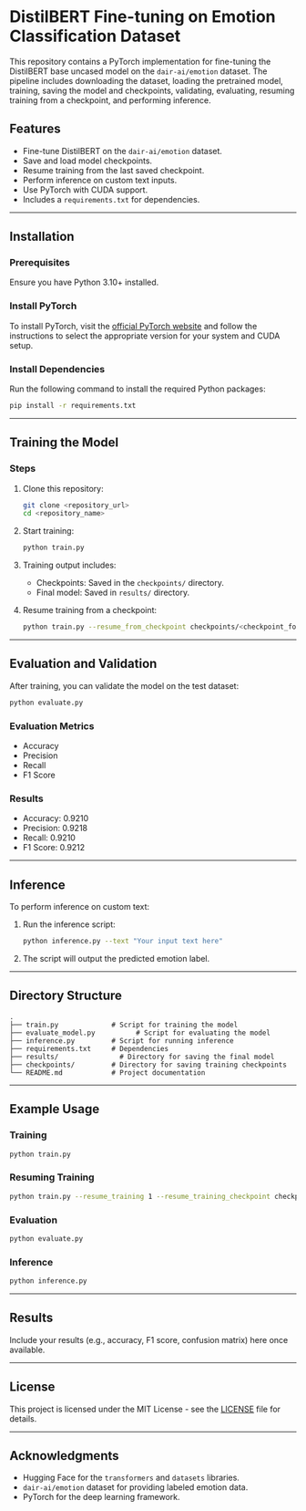 # DistilBERT Fine-tuning on Emotion Classification Dataset

This repository contains a PyTorch implementation for fine-tuning the DistilBERT base uncased model on the `dair-ai/emotion` dataset. The pipeline includes downloading the dataset, loading the pretrained model, training, saving the model and checkpoints, validating, evaluating, resuming training from a checkpoint, and performing inference.

## Features

- Fine-tune DistilBERT on the `dair-ai/emotion` dataset.
- Save and load model checkpoints.
- Resume training from the last saved checkpoint.
- Perform inference on custom text inputs.
- Use PyTorch with CUDA support.
- Includes a `requirements.txt` for dependencies.

---

## Installation

### Prerequisites
Ensure you have Python 3.10+ installed.

### Install PyTorch
To install PyTorch, visit the [official PyTorch website](https://pytorch.org/get-started/locally/) and follow the instructions to select the appropriate version for your system and CUDA setup.

### Install Dependencies
Run the following command to install the required Python packages:

```bash
pip install -r requirements.txt
```

---

## Training the Model

### Steps
1. Clone this repository:
    ```bash
    git clone <repository_url>
    cd <repository_name>
    ```

2. Start training:
    ```bash
    python train.py
    ```

3. Training output includes:
    - Checkpoints: Saved in the `checkpoints/` directory.
    - Final model: Saved in `results/` directory.

4. Resume training from a checkpoint:
    ```bash
    python train.py --resume_from_checkpoint checkpoints/<checkpoint_folder>
    ```

---

## Evaluation and Validation

After training, you can validate the model on the test dataset:

```bash
python evaluate.py
```

### Evaluation Metrics
- Accuracy
- Precision
- Recall
- F1 Score

### Results
- Accuracy: 0.9210
- Precision: 0.9218
- Recall: 0.9210
- F1 Score: 0.9212

---

## Inference

To perform inference on custom text:

1. Run the inference script:
    ```bash
    python inference.py --text "Your input text here"
    ```

2. The script will output the predicted emotion label.

---

## Directory Structure

```plaintext
.
├── train.py             # Script for training the model
├── evaluate_model.py          # Script for evaluating the model
├── inference.py         # Script for running inference
├── requirements.txt     # Dependencies
├── results/               # Directory for saving the final model
├── checkpoints/         # Directory for saving training checkpoints
└── README.md            # Project documentation
```

---

## Example Usage

### Training
```bash
python train.py
```

### Resuming Training
```bash
python train.py --resume_training 1 --resume_training_checkpoint checkpoints/checkpoint-10000
```

### Evaluation
```bash
python evaluate.py
```

### Inference
```bash
python inference.py
```

---

## Results
Include your results (e.g., accuracy, F1 score, confusion matrix) here once available.

---

## License
This project is licensed under the MIT License - see the [LICENSE](LICENSE) file for details.

---

## Acknowledgments
- Hugging Face for the `transformers` and `datasets` libraries.
- `dair-ai/emotion` dataset for providing labeled emotion data.
- PyTorch for the deep learning framework.

